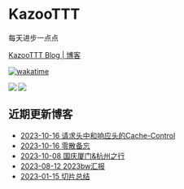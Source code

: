 # KazooTTT
每天进步一点点

[KazooTTT Blog | 博客](https://blog.kazoottt.top)

[![wakatime](https://wakatime.com/badge/user/d3dc2570-e4bf-4469-b0c2-127b495e8b91.svg)](https://wakatime.com/@d3dc2570-e4bf-4469-b0c2-127b495e8b91)

<a href="https://github.com/anuraghazra/github-readme-stats">
  <img align="left" src="https://github-readme-stats.vercel.app/api?username=KazooTTT&theme=radical" />
</a>

<a href="https://github.com/anuraghazra/github-readme-stats">
  <img src="https://github-readme-stats.vercel.app/api/top-langs/?username=KazooTTT&theme=radical" />
</a>


## 近期更新博客
<!-- BLOG-POST-LIST:START -->
 - [2023-10-16 请求头中和响应头的Cache-Control](https://tangly1024.com/article/cache-control-for-headers)
 - [2023-10-16 零散备忘](https://tangly1024.com/article/some-memos)
 - [2023-10-08 国庆厦门&amp;杭州之行](https://tangly1024.com/article/amoy-zhejiang-travel-2023)
 - [2023-08-12 2023bw汇报](https://tangly1024.com/article/bw2023)
 - [2023-01-15 切片总结](https://tangly1024.com/article/slices-summary)<!-- BLOG-POST-LIST:END -->
